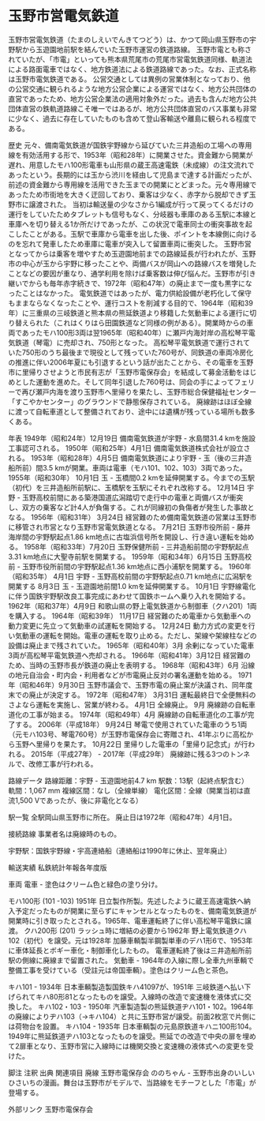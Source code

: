 # 玉野市営電気鉄道

玉野市営電気鉄道（たまのしえいでんきてつどう）は、かつて岡山県玉野市の宇野駅から玉遊園地前駅を結んでいた玉野市運営の鉄道路線。
玉野市電とも称されていたが、「市電」といっても熊本県荒尾市の荒尾市営電気鉄道同様、軌道法による路面電車ではなく、地方鉄道法による鉄道路線であった。なお、正式名称は玉野市電気鉄道である。
公営交通としては異例の営業体制となっており、他の公営交通に観られるような地方公営企業による運営ではなく、地方公共団体の直営であったため、地方公営企業法の適用対象外だった。過去も含んだ地方公共団体直営の鉄軌道路線こそ唯一ではあるが、地方公共団体直営のバス事業も非常に少なく、過去に存在していたものも含めて登山客輸送や離島に観られる程度である。

歴史
元々、備南電気鉄道が国鉄宇野線から延びていた三井造船の工場への専用線を有効活用する形で、1953年（昭和28年）に開業させた。資金難から開業が遅れ、用意したモハ100形電車も山形県の蔵王高速電鉄（未成線）の注文流れであったという。長期的には玉から渋川を経由して児島まで達する計画だったが、前述の資金難から専用線を活用できた玉までの開業にとどまった。元々専用線であったため市街地を大きく迂回しており、乗客は少なく、赤字から脱却できず玉野市に譲渡された。
当初は輸送量の少なさから1編成が行って戻ってくるだけの運行をしていたためタブレットも信号もなく、分岐器も車庫のある玉駅に本線と車庫へを切り替える1か所だけであったが、この状況で電車同士の衝突事故を起こしたことがある。玉駅で車庫から電車を出した後、ポイントを本線側に向けるのを忘れて発車したため車庫に電車が突入して留置車両に衝突した。
玉野市営となってからは乗客を増やすため玉遊園地前までの路線延長が行われたが、玉野市の中心が玉から宇野に移ったことや、両備バスが岡山への路線バスを増発したことなどの要因が重なり、通学利用を除けば乗客数は伸び悩んだ。玉野市が引き継いでからも毎年赤字続きで、1972年（昭和47年）の廃止まで一度も黒字になったことはなかった。
電気鉄道ではあったが、電力供給設備が老朽化して保守もままならなくなったことや、運行コストを削減する目的で、1964年（昭和39年）に三重県の三岐鉄道と熊本県の熊延鉄道より移籍した気動車による運行に切り替えられた（これはくりはら田園鉄道など同様の例がある）。開業時からの車両であったモハ100形3両は翌1965年（昭和40年）に瀬戸内海対岸の高松琴平電気鉄道（琴電）に売却され、750形となった。
高松琴平電気鉄道で運行されていた750形のうち最後まで現役として残っていた760号が、同鉄道の車両冷房化の推進に伴い2006年夏にも引退するという話が出たことから、その電車を玉野市に里帰りさせようと市民有志が「玉野市電保存会」を結成して募金活動をはじめとした運動を進めた。そして同年引退した760号は、同会の手によってフェリーで再び瀬戸内海を渡り玉野市へ里帰りを果たし、玉野市総合保健福祉センター「すこやかセンター」のグラウンドで静態保存されている。
廃線跡はほぼ全線に渡って自転車道として整備されており、途中には遺構が残っている場所も数多くある。

年表
1949年（昭和24年）12月19日 備南電気鉄道が宇野 - 水島間31.4 kmを施設工事認可される。
1950年（昭和25年）4月1日 備南電気鉄道株式会社が設立される。
1953年（昭和28年）4月5日 備南電気鉄道により宇野 - 玉（後の三井造船所前）間3.5 kmが開業。車両は電車（モハ101、102、103）3両であった。
1955年（昭和30年）
10月1日 玉 - 玉橋間0.2 kmを延伸開業する。今までの玉駅（初代）を三井造船所前駅に、玉橋駅を玉駅にそれぞれ改称する。
12月14日 宇野 - 玉野高校前間にある築港国道広潟踏切で走行中の電車と両備バスが衝突し、双方の乗客など計4人が負傷する。これが同線初の負傷者が発生した事故となる。
1956年（昭和31年）
3月24日 経営難のため備南電気鉄道の営業は玉野市に移管され市営となり玉野市営電気鉄道となる。
7月21日 玉野市役所前 - 藤井海岸間の宇野駅起点1.86 km地点に古塩浜信号所を開設し、行き違い運転を始める。
1958年（昭和33年）7月20日 玉野保健所前 - 三井造船前間の宇野駅起点3.31 km地点に大聖寺前駅を開業する。
1959年（昭和34年）6月15日 玉野高校前 - 玉野市役所前間の宇野駅起点1.36 km地点に西小浦駅を開業する。
1960年（昭和35年）
4月1日 宇野 - 玉野高校前間の宇野駅起点0.71 km地点に広潟駅を開業する
8月3日 玉 - 玉遊園地前間1.0 kmを延伸開業する。
10月1日 宇野線電化に伴う国鉄宇野駅改良工事完成にあわせて国鉄ホームへ乗り入れを開始する。
1962年（昭和37年）4月9日 和歌山県の野上電気鉄道から制御車（クハ201）1両を購入する。
1964年（昭和39年）
11月17日 経営難のため電車から気動車への動力変更に先立って気動車の試運転を開始する。
12月24日 動力方式の変更を行い気動車の運転を開始。電車の運転を取り止める。ただし、架線や架線柱などの設備は廃止まで残されていた。
1965年（昭和40年）3月 余剰になっていた電車3両が高松琴平電気鉄道へ売却される。
1966年（昭和41年）3月12日 経営難のため、当時の玉野市長が鉄道の廃止を表明する。
1968年（昭和43年）6月 沿線の地元自治会・町内会・利用者などが市電廃止反対の署名運動を始める。
1971年（昭和46年）9月30日 玉野市議会で、玉野市電の廃止案が決議され、同年度末での廃止が決定する。
1972年（昭和47年）
3月31日 運転最終日で全便無料のさよなら運転を実施し、営業が終わる。
4月1日 全線廃止。
9月 廃線跡の自転車道化の工事が始まる。
1974年（昭和49年）4月 廃線跡の自転車道化の工事が完了する。
2006年（平成18年）
9月24日 琴電で使用されていた電車のうち1両（元モハ103号、琴電760号）が玉野市電保存会に寄贈され、41年ぶりに高松から玉野へ里帰りを果たす。
10月22日 里帰りした電車の「里帰り記念式」が行われる。
2015年（平成27年） - 2017年（平成29年） 廃線跡に残る3つのトンネルで、改修工事が行われる。

路線データ
路線距離：宇野 - 玉遊園地前4.7 km
駅数：13駅（起終点駅含む）
軌間：1,067 mm
複線区間：なし（全線単線）
電化区間：全線（開業当初は直流1,500 Vであったが、後に非電化となる）

駅一覧
全駅岡山県玉野市に所在。
廃止日は1972年（昭和47年）4月1日。

接続路線
事業者名は廃線時のもの。

宇野駅：国鉄宇野線・宇高連絡船（連絡船は1990年に休止、翌年廃止）

輸送実績
私鉄統計年報各年度版

車両
電車 - 塗色はクリーム色と緑色の塗り分け。

モハ100形 (101 -103)
1951年 日立製作所製。先述したように蔵王高速電鉄へ納入予定だったものが開業に至らずにキャンセルとなったものを、備南電気鉄道が開業時に引き取ったとされる。1965年、電車運転終了に伴い高松琴平電鉄に譲渡。
クハ200形 (201)
ラッシュ時に増結の必要から1962年 野上電気鉄道クハ102（初代）を譲受。元は1928年 加藤車輌製半鋼製単車のデハ1形6で、1953年に車体延長とボギー車化・制御車化したもの。 電車運転終了後は三井造船所前駅の側線に廃線まで留置された。
気動車 - 1964年の入線に際し全車九州車輌で整備工事を受けている（受註元は帝国車輌）。塗色はクリーム色と茶色。

キハ101 - 1934年 日本車輌製造製国鉄キハ41097が、1951年 三岐鉄道へ払い下げられてキハ80形81となったものを譲受。入線時の改造で変速機を液体式に交換した。
キハ102・103 - 1950年 汽車製造製の熊延鉄道ヂハ101・102。1964年の廃線によりヂハ103（→キハ104）と共に玉野市営が譲受。前面2枚窓で片側には荷物台を設置。
キハ104 - 1935年 日本車輌製の元島原鉄道キハニ100形104。1949年に熊延鉄道ヂハ103となったものを譲受。熊延での改造で中央の扉を埋めて2扉車となり、玉野市営に入線時には機関交換と変速機の液体式への変更を受けた。

脚注
注釈
出典
関連項目
廃線
玉野市電保存会
ののちゃん - 玉野市出身のいしいひさいちの漫画。舞台は玉野市がモデルで、当路線をモチーフとした「市電」が登場する。

外部リンク
玉野市電保存会